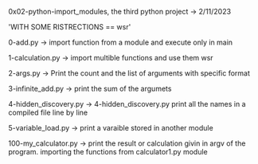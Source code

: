 0x02-python-import_modules, the third python project -> 2/11/2023


 'WITH SOME RISTRECTIONS == wsr'

0-add.py -> import function from a module and execute only in main


1-calculation.py -> import multible functions and use them wsr


2-args.py -> Print the count and the list of arguments with specific format


3-infinite_add.py -> print the sum of the argumets


4-hidden_discovery.py -> 4-hidden_discovery.py print all the names in a compiled file line by line


5-variable_load.py -> print a varaible stored in another module


100-my_calculator.py -> print the result or calculation givin in argv of the program. importing the functions from calculator1.py module
